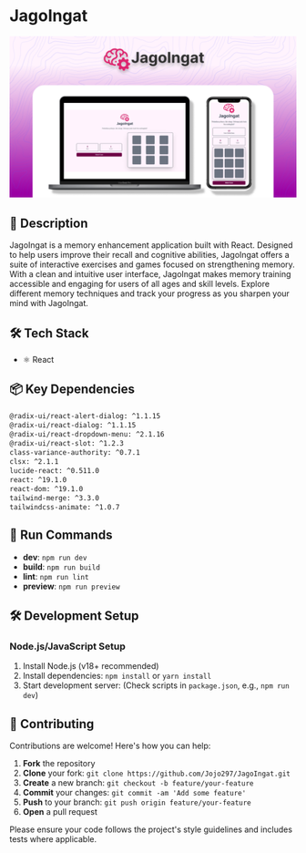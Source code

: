 # JagoIngat

![Banner](src/assets/Banner1.png)

## 📝 Description

JagoIngat is a memory enhancement application built with React. Designed to help users improve their recall and cognitive abilities, JagoIngat offers a suite of interactive exercises and games focused on strengthening memory. With a clean and intuitive user interface, JagoIngat makes memory training accessible and engaging for users of all ages and skill levels. Explore different memory techniques and track your progress as you sharpen your mind with JagoIngat.

## 🛠️ Tech Stack

- ⚛️ React


## 📦 Key Dependencies

```
@radix-ui/react-alert-dialog: ^1.1.15
@radix-ui/react-dialog: ^1.1.15
@radix-ui/react-dropdown-menu: ^2.1.16
@radix-ui/react-slot: ^1.2.3
class-variance-authority: ^0.7.1
clsx: ^2.1.1
lucide-react: ^0.511.0
react: ^19.1.0
react-dom: ^19.1.0
tailwind-merge: ^3.3.0
tailwindcss-animate: ^1.0.7
```

## 🚀 Run Commands

- **dev**: `npm run dev`
- **build**: `npm run build`
- **lint**: `npm run lint`
- **preview**: `npm run preview`

## 🛠️ Development Setup

### Node.js/JavaScript Setup
1. Install Node.js (v18+ recommended)
2. Install dependencies: `npm install` or `yarn install`
3. Start development server: (Check scripts in `package.json`, e.g., `npm run dev`)


## 👥 Contributing

Contributions are welcome! Here's how you can help:

1. **Fork** the repository
2. **Clone** your fork: `git clone https://github.com/Jojo297/JagoIngat.git`
3. **Create** a new branch: `git checkout -b feature/your-feature`
4. **Commit** your changes: `git commit -am 'Add some feature'`
5. **Push** to your branch: `git push origin feature/your-feature`
6. **Open** a pull request

Please ensure your code follows the project's style guidelines and includes tests where applicable.
